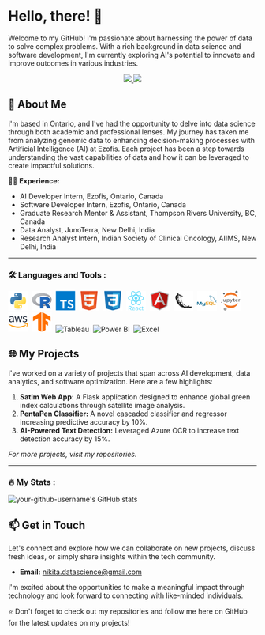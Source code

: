 # Hello, there! 👋

Welcome to my GitHub! I'm passionate about harnessing the power of data to solve complex problems. With a rich background in data science and software development, I'm currently exploring AI's potential to innovate and improve outcomes in various industries.

<p align="center">
  <a href="https://git.io/streak-stats">
    <img src="http://github-readme-streak-stats.herokuapp.com?user=nkofficial-1005&theme=dark&background=000000" height="195" />
  </a>
  <img src="https://github-readme-stats.vercel.app/api/top-langs/?username=nkofficial-1005&layout=compact&theme=vision-friendly-dark" height="195" />
</p>

## 🌟 About Me

I'm based in Ontario, and I've had the opportunity to delve into data science through both academic and professional lenses. My journey has taken me from analyzing genomic data to enhancing decision-making processes with Artificial Intelligence (AI) at Ezofis. Each project has been a step towards understanding the vast capabilities of data and how it can be leveraged to create impactful solutions.

👩‍💼 **Experience:**

- AI Developer Intern, Ezofis, Ontario, Canada
- Software Developer Intern, Ezofis, Ontario, Canada
- Graduate Research Mentor & Assistant, Thompson Rivers University, BC, Canada
- Data Analyst, JunoTerra, New Delhi, India
- Research Analyst Intern, Indian Society of Clinical Oncology, AIIMS, New Delhi, India

---

### :hammer_and_wrench: Languages and Tools :

<div>
  <img src="https://github.com/devicons/devicon/blob/master/icons/python/python-original.svg" title="Python" alt="Python" width="40" height="40"/>&nbsp;
  <img src="https://github.com/devicons/devicon/blob/master/icons/r/r-original.svg" title="R" alt="R" width="40" height="40"/>&nbsp;
  <img src="https://github.com/devicons/devicon/blob/master/icons/typescript/typescript-original.svg" title="TypeScript" alt="TypeScript" width="40" height="40"/>&nbsp;
  <img src="https://github.com/devicons/devicon/blob/master/icons/html5/html5-original.svg" title="HTML5" alt="HTML" width="40" height="40"/>&nbsp;
  <img src="https://github.com/devicons/devicon/blob/master/icons/css3/css3-original.svg" title="CSS3" alt="CSS" width="40" height="40"/>&nbsp;
  <img src="https://github.com/devicons/devicon/blob/master/icons/react/react-original-wordmark.svg" title="React" alt="React" width="40" height="40"/>&nbsp;
  <img src="https://github.com/devicons/devicon/blob/master/icons/angularjs/angularjs-original.svg" title="Angular" alt="Angular" width="40" height="40"/>&nbsp;
  <img src="https://github.com/devicons/devicon/blob/master/icons/flask/flask-original.svg" title="Flask" alt="Flask" width="40" height="40"/>&nbsp;
  <img src="https://github.com/devicons/devicon/blob/master/icons/mysql/mysql-original-wordmark.svg" title="MySQL" alt="MySQL" width="40" height="40"/>&nbsp;
  <img src="https://github.com/devicons/devicon/blob/master/icons/jupyter/jupyter-original-wordmark.svg" title="Jupyter" alt="Jupyter" width="40" height="40"/>&nbsp;
  <img src="https://github.com/devicons/devicon/blob/master/icons/amazonwebservices/amazonwebservices-original-wordmark.svg" title="AWS" alt="AWS" width="40" height="40"/>&nbsp;
  <img src="https://github.com/devicons/devicon/blob/master/icons/tensorflow/tensorflow-original.svg" title="TensorFlow" alt="TensorFlow" width="40" height="40"/>&nbsp;
  <img src="https://cloud.githubusercontent.com/assets/1724406/14420001/cfc72600-ffc9-11e5-8743-9b94ce8af254.png" title="Tableau" alt="Tableau" width="40" height="40"/>&nbsp;
  <img src="https://github.com/microsoft/PowerBI-Icons/blob/main/PNG/Icon-Obsolete2020Black.png" title="Power BI" alt="Power BI" width="40" height="40"/>&nbsp;
  <img src="https://cdn.worldvectorlogo.com/logos/excel-4.svg" title="Excel" alt="Excel" width="40" height="40"/>&nbsp;
  <!--img src="https://cdn.worldvectorlogo.com/logos/cloud.svg" title="Cloud Technologies" alt="Cloud Technologies" width="40" height="40"/>&nbsp; -->
  <!-- For tools or languages without a direct icon, you might use a generic or related icon and explain in the text -->
</div>

## 🌐 My Projects

I've worked on a variety of projects that span across AI development, data analytics, and software optimization. Here are a few highlights:

1. **Satim Web App:** A Flask application designed to enhance global green index calculations through satellite image analysis.
2. **PentaPen Classifier:** A novel cascaded classifier and regressor increasing predictive accuracy by 10%.
3. **AI-Powered Text Detection:** Leveraged Azure OCR to increase text detection accuracy by 15%.

_For more projects, visit my repositories._

---

### :fire: My Stats :
<!-- GitHub Stats -->
![your-github-username's GitHub stats](https://github-readme-stats.vercel.app/api?username=nkofficial-1005&show_icons=true&theme=radical)


## 📫 Get in Touch

Let's connect and explore how we can collaborate on new projects, discuss fresh ideas, or simply share insights within the tech community.

- **Email:** nikita.datascience@gmail.com

I'm excited about the opportunities to make a meaningful impact through technology and look forward to connecting with like-minded individuals.

⭐ Don't forget to check out my repositories and follow me here on GitHub for the latest updates on my projects!

<!--
**nkofficial-1005/nkofficial-1005** is a ✨ _special_ ✨ repository because its `README.md` (this file) appears on your GitHub profile.

Here are some ideas to get you started:

- 🔭 I’m currently working on ...
- 🌱 I’m currently learning ...
- 👯 I’m looking to collaborate on ...
- 🤔 I’m looking for help with ...
- 💬 Ask me about ...
- 📫 How to reach me: ...
- 😄 Pronouns: ...
- ⚡ Fun fact: ...
-->
